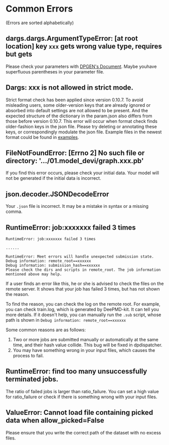# Common Errors
(Errors are sorted alphabetically)

## dargs.dargs.ArgumentTypeError: [at root location] key `xxx` gets wrong value type, requires <xxx> but gets <xx>
Please check your parameters with [DPGEN's Document](https://docs.deepmodeling.com/projects/dpgen/en/latest/). Maybe youhave superfluous parentheses in your parameter file.
  
## Dargs: xxx is not allowed in strict mode.
Strict format check has been applied since version 0.10.7.  To avoid misleading users, some older-version keys that are already ignored or absorbed into default settings are not allowed to be present. And the expected structure of the dictionary in the param.json also differs from those before version 0.10.7. This error will occur when format check finds older-fashion keys in the json file.  Please try deleting or annotating these keys, or correspondingly modulate the json file. Example files in the newest format could be found in [examples](https://github.com/deepmodeling/dpgen/tree/master/examples).

## FileNotFoundError: [Errno 2] No such file or directory: '.../01.model_devi/graph.xxx.pb'
If you find this error occurs, please check your initial data. Your model will not be generated if the initial data is incorrect.

## json.decoder.JSONDecodeError
Your `.json` file is incorrect. It may be a mistake in syntax or a missing comma.

## RuntimeError: job:xxxxxxx failed 3 times
```
RuntimeError: job:xxxxxxx failed 3 times

......

RuntimeError: Meet errors will handle unexpected submission state.
Debug information: remote_root==xxxxxx
Debug information: submission_hash==xxxxxx
Please check the dirs and scripts in remote_root. The job information mentioned above may help.
```
If a user finds an error like this, he or she is advised to check the files on the remote server. It shows that your job has failed 3 times, but has not shown the reason. 
  
To find the reason, you can check the log on the remote root. For example, you can check train.log, which is generated by DeePMD-kit. It can tell you more details. 
If it doesn't help, you can manually run the `.sub` script, whose path is shown in `Debug information: remote_root==xxxxxx`

Some common reasons are as follows:
1. Two or more jobs are submitted manually or automatically at the same time, and their hash value collide. This bug will be fixed in dpdispatcher.
2. You may have something wrong in your input files, which causes the process to fail.

## RuntimeError: find too many unsuccessfully terminated jobs.
The ratio of failed jobs is larger than ratio_failure. You can set a high value for ratio_failure or check if there is something wrong with your input files. 

## ValueError: Cannot load file containing picked data when allow_picked=False
Please ensure that you write the correct path of the dataset with no excess files. 
